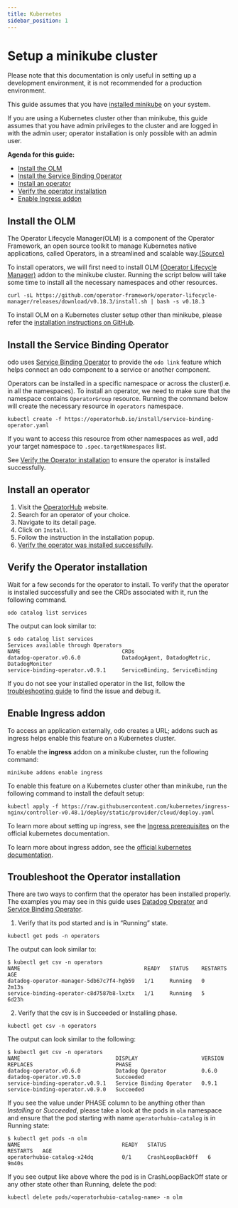 ```yaml
---
title: Kubernetes
sidebar_position: 1
---
```


# Setup a minikube cluster
Please note that this documentation is only useful in setting up a development environment, it is not recommended for a production environment.

This guide assumes that you have [installed minikube](https://minikube.sigs.k8s.io/docs/start/) on your system.

If you are using a Kubernetes cluster other than minikube, this guide assumes that you have admin privileges to the cluster and are logged in with the admin user; operator installation is only possible with an admin user.

**Agenda for this guide:**
* [Install the OLM](#install-the-olm)
* [Install the Service Binding Operator](#install-the-service-binding-operator)
* [Install an operator](#install-an-operator)
* [Verify the operator installation](#verify-the-operator-installation)
* [Enable Ingress addon](#enable-ingress-addon)

## Install the OLM
The Operator Lifecycle Manager(OLM) is a component of the Operator Framework, an open source toolkit to manage Kubernetes native applications, called Operators, in a streamlined and scalable way.[(Source)](https://olm.operatorframework.io/)

To install operators, we will first need to install OLM [(Operator Lifecycle Manager)](https://olm.operatorframework.io/) addon to the minikube cluster.
Running the script below will take some time to install all the necessary namespaces and other resources.
```shell
curl -sL https://github.com/operator-framework/operator-lifecycle-manager/releases/download/v0.18.3/install.sh | bash -s v0.18.3
```

To install OLM on a Kubernetes cluster setup other than minikube, please refer the [installation instructions on GitHub](https://github.com/operator-framework/operator-lifecycle-manager/#installation).

## Install the Service Binding Operator
odo uses [Service Binding Operator](https://operatorhub.io/operator/service-binding-operator) to provide the `odo link` feature which helps connect an odo component to a service or another component.

Operators can be installed in a specific namespace or across the cluster(i.e. in all the namespaces). To install an operator, we need to make sure that the namespace contains `OperatorGroup` resource. Running the command below will create the necessary resource in `operators` namespace.
```shell
kubectl create -f https://operatorhub.io/install/service-binding-operator.yaml
```

If you want to access this resource from other namespaces as well, add your target namespace to `.spec.targetNamespaces` list.

See [Verify the Operator installation](#verify-the-operator-installation) to ensure the operator is installed successfully.

## Install an operator
1. Visit the [OperatorHub](https://operatorhub.io) website.
2. Search for an operator of your choice.
3. Navigate to its detail page.
4. Click on `Install`.
5. Follow the instruction in the installation popup.
6. [Verify the operator was installed successfully](#verify-the-operator-installation).

## Verify the Operator installation
Wait for a few seconds for the operator to install.
To verify that the operator is installed successfully and see the CRDs associated with it, run the following command.
```shell
odo catalog list services
```
The output can look similar to:
```shell
$ odo catalog list services
Services available through Operators
NAME                                CRDs
datadog-operator.v0.6.0             DatadogAgent, DatadogMetric, DatadogMonitor
service-binding-operator.v0.9.1     ServiceBinding, ServiceBinding
```
If you do not see your installed operator in the list, follow the [troubleshooting guide](#troubleshoot-the-operator-installation) to find the issue and debug it.

## Enable Ingress addon
To access an application externally, odo creates a URL; addons such as ingress helps enable this feature on a Kubernetes cluster.

To enable the **ingress** addon on a minikube cluster, run the following command:
```shell
minikube addons enable ingress
```
To enable this feature on a Kubernetes cluster other than minikube, run the following command to install the default setup:
```shell
kubectl apply -f https://raw.githubusercontent.com/kubernetes/ingress-nginx/controller-v0.48.1/deploy/static/provider/cloud/deploy.yaml
```
To learn more about setting up ingress, see the [Ingress prerequisites](https://kubernetes.io/docs/concepts/services-networking/ingress/#prerequisites) on the official kubernetes documentation.

To learn more about ingress addon, see the [official kubernetes documentation](https://kubernetes.io/docs/tasks/access-application-cluster/ingress-minikube/).

## Troubleshoot the Operator installation
There are two ways to confirm that the operator has been installed properly.
The examples you may see in this guide uses [Datadog Operator](https://operatorhub.io/operator/datadog-operator) and [Service Binding Operator](https://operatorhub.io/operator/service-binding-operator).
1. Verify that its pod started and is in “Running” state.
  ```shell
  kubectl get pods -n operators
  ```
The output can look similar to:
  ```shell
  $ kubectl get csv -n operators 
  NAME                                       READY   STATUS    RESTARTS   AGE
  datadog-operator-manager-5db67c7f4-hgb59   1/1     Running   0          2m13s
  service-binding-operator-c8d7587b8-lxztx   1/1     Running   5          6d23h
  ```
2. Verify that the csv is in Succeeded or Installing phase.
  ```shell
  kubectl get csv -n operators
  ```
  The output can look similar to the following:
  ```shell
  $ kubectl get csv -n operators
  NAME                              DISPLAY                    VERSION   REPLACES                          PHASE
  datadog-operator.v0.6.0           Datadog Operator           0.6.0     datadog-operator.v0.5.0           Succeeded
  service-binding-operator.v0.9.1   Service Binding Operator   0.9.1     service-binding-operator.v0.9.0   Succeeded
  ```

  If you see the value under PHASE column to be anything other than _Installing_ or _Succeeded_, please take a look at the pods in `olm` namespace and ensure that the pod starting with name `operatorhubio-catalog` is in Running state:
  ```shell
  $ kubectl get pods -n olm
  NAME                                READY   STATUS             RESTARTS   AGE
  operatorhubio-catalog-x24dq         0/1     CrashLoopBackOff   6          9m40s
  ```
  If you see output like above where the pod is in CrashLoopBackOff state or any other state other than Running, delete the pod:
  ```shell
  kubectl delete pods/<operatorhubio-catalog-name> -n olm
  ```
